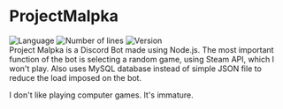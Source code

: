 # ProjectMalpka
![Language](https://img.shields.io/badge/language-Node.js-0E15C0)
![Number of lines](https://img.shields.io/tokei/lines/github/karolstawowski/ProjectMalpka)
![Version](https://img.shields.io/badge/version-1.0.0.0-0E15C0) <br>
Project Malpka is a Discord Bot made using Node.js.
The most important function of the bot is selecting a random game, using Steam API, which I won't play.
Also uses MySQL database instead of simple JSON file to reduce the load imposed on the bot.

I don't like playing computer games. It's immature.
